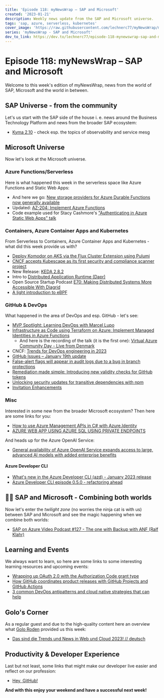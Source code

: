 ```yaml
---
title: 'Episode 118: myNewsWrap – SAP and Microsoft'
created: '2023-01-21'
description: Weekly news update from the SAP and Microsoft universe.
tags: 'sap, azure, serverless, kubernetes'
cover_image: 'https://raw.githubusercontent.com/lechnerc77/myNewsWrap/main/episodes/cover-images/episode118small.png'
series: 'myNewsWrap - SAP and Microsoft'
dev_to_link: https://dev.to/lechnerc77/episode-118-mynewswrap-sap-and-microsoft-131l
---
```


# Episode 118: myNewsWrap – SAP and Microsoft

Welcome to this week's edition of myNewsWrap, news from the world of SAP, Microsoft and the world in between.

## SAP Universe - from the community

Let's us start with the SAP side of the house i. e. news around the Business Technology Platform and news from the broader SAP ecosystem:

* [Kyma 2.10](https://kyma-project.io/blog/2023/1/17/release-notes-210/) - check esp. the topics of observability and service mesg 

## Microsoft Universe

Now let's look at the Microsoft universe.

### Azure Functions/Serverless

Here is what happened this week in the serverless space like Azure Functions and Static Web Apps:

* And here we go: [New storage providers for Azure Durable Functions now generally available](https://techcommunity.microsoft.com/t5/apps-on-azure-blog/new-storage-providers-for-azure-durable-functions-now-generally/ba-p/3719623)
* Updated: [AZ-204: Implement Azure Functions](https://learn.microsoft.com/training/paths/implement-azure-functions/)
* Code example used for Stacy Cashmore's ["Authenticating in Azure Static Web Apps" talk](https://github.com/StacyCashTalks/swa-auth-blazor)

### Containers, Azure Container Apps and Kubernetes

From Serverless to Containers, Azure Container Apps and Kubernetes - what did this week provide us with?

* [Deploy Komodor on AKS via the Flux Cluster Extension using Pulumi](https://blog.ediri.io/deploy-komodor-on-aks-via-the-flux-cluster-extension-using-pulumi)
* [CNCF accepts Kubescape as its first security and compliance scanner project](https://www.armosec.io/blog/cncf-accepts-kubescape-security-and-compliance-scanner/)
* New Release: [KEDA 2.8.2](https://github.com/kedacore/keda/releases/tag/v2.8.2)
* Intro to [Distributed Application Runtime (Dapr)](https://youtu.be/rte5rVjoyOg)
* Open Source Startup Podcast [E70: Making Distributed Systems More Accessible With Diagrid](https://anchor.fm/ossstartuppodcast/episodes/E70-Making-Distributed-Systems-More-Accessible-With-Diagrid-e1tlpir)
* [A light introduction to eBPF](https://anaisurl.com/a-light-introduction-to-ebpf/)

### GitHub & DevOps

What happened in the area of DevOps and esp. GitHub - let's see:

* [MVP Spotlight: Learning DevOps with Marcel Lupo](https://cloudblogs.microsoft.com/industry-blog/en-gb/technetuk/2022/09/07/mvp-spotlight-learning-devops-with-marcel-lupo/)
* [Infrastructure as Code using Terraform on Azure: Implement Managed Identities in Azure Functions](https://jcademopresentations.blob.core.windows.net/jaazuredemos2023/Infrastructure%20as%20Code%20using%20Terraform%20in%20Azure%20Implement%20Managed%20Identities%20in%20Azure%20Functions%20(3).pdf)
  * And here is the recording of the talk (it is the first one): [Virtual Azure Community Day - Live from Denmark](https://youtu.be/3D04VfzX-oM)
* CNCF: [Trends for DevOps engineering in 2023](https://www.cncf.io/blog/2023/01/17/trends-for-devops-engineering-in-2023/)
* [GitHub Issues – January 19th update](https://github.blog/changelog/2023-01-19-github-issues-january-19th-update/)
* [False-alert flags will appear in audit logs due to a bug in branch protections](https://github.blog/changelog/2023-01-19-false-alert-flags-will-appear-in-audit-logs-due-to-a-bug-in-branch-protections/)
* [Remediation made simple: Introducing new validity checks for GitHub tokens](https://github.blog/2023-01-19-remediation-made-simple-introducing-new-validity-checks-for-github-tokens/)
* [Unlocking security updates for transitive dependencies with npm](https://github.blog/2023-01-19-unlocking-security-updates-for-transitive-dependencies-with-npm/)
* [Invitation Enhancements](https://github.blog/changelog/2023-01-19-invitation-enhancements/)

### Misc

Interested in some new from the broader Microsoft ecosystem? Then here are some links for you:

* [How to use Azure Management APIs in C# with Azure.Identity](https://www.blueboxes.co.uk/how-to-use-azure-management-apis-in-c-with-azure.identity)
* [AZURE WEB APP USING AZURE SQL USING PRIVATE ENDPOINTS](https://gregorsuttie.com/2023/01/16/azure-web-app-using-azure-sql-using-private-endpoints/)

And heads up for the Azure OpenAI Service:

* [General availability of Azure OpenAI Service expands access to large, advanced AI models with added enterprise benefits](https://azure.microsoft.com/en-us/blog/general-availability-of-azure-openai-service-expands-access-to-large-advanced-ai-models-with-added-enterprise-benefits/)

#### Azure Developer CLI

* [What's new in the Azure Developer CLI (azd) - January 2023 release](https://youtu.be/uhFXxHnhJts)
* [Azure Developer CLI episode 0.5.0 - refactoring ahead](https://dev.to/lechnerc77/azure-developer-cli-episode-050-refactoring-ahead-11k6)

## 🐱‍👤 SAP and Microsoft - Combining both worlds

Now let's enter the _twilight zone_ (no worries the ninja cat is with us) between SAP and Microsoft and see the magic happening when we combine both worlds:

* [SAP on Azure Video Podcast #127 - The one with Backup with ANF (Ralf Klahr)](https://youtu.be/vZ8b1XK_jKY)

## Learning and Events

We always want to learn, so here are some links to some interesting learning resources and upcoming events:

* [Wrapping up OAuth 2.0 with the Authorization Code grant type](https://youtu.be/Hw2cKy39xQM)
* [How GitHub coordinates product releases with GitHub Projects and GitHub Actions](https://github.blog/2023-01-19-how-github-coordinates-product-releases-with-github-projects-and-github-actions/)
* [3 common DevOps antipatterns and cloud native strategies that can help](https://github.blog/2023-01-17-3-common-devops-antipatterns-and-cloud-native-strategies-that-can-help/)

## Golo's Corner

As a regular guest and due to the high-quality content here an overview what [Golo Roden](https://twitter.com/goloroden) provided us this week:

* [Das sind die Trends und News in Web und Cloud 2023! // deutsch](https://youtu.be/jCGkMgtFEIY)

## Productivity & Developer Experience

Last but not least, some links that might make our developer live easier and reflect on our profession:

* [Hey, GitHub!](https://githubnext.com/projects/hey-github/)

**And with this enjoy your weekend and have a successful next week!**
